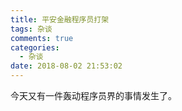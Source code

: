 ```yaml
---
title: 平安金融程序员打架
tags: 杂谈
comments: true
categories:
  - 杂谈
date: 2018-08-02 21:53:02
---
```


今天又有一件轰动程序员界的事情发生了。